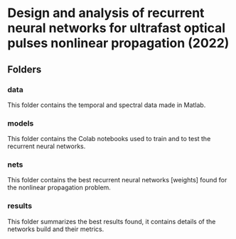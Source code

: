 # Design and analysis of recurrent neural networks for ultrafast optical pulses nonlinear propagation (2022)

## Folders
### data
This folder contains the temporal and spectral data made in Matlab.

### models
This folder contains the Colab notebooks used to train and to test the recurrent neural networks.

### nets
This folder contains the best recurrent neural networks [weights] found for the nonlinear propagation problem.

### results
This folder summarizes the best results found, it contains details of the networks build and their metrics.
